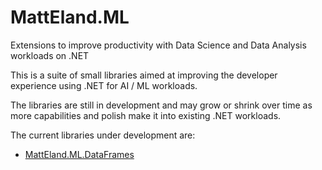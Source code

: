 # MattEland.ML
Extensions to improve productivity with Data Science and Data Analysis workloads on .NET

This is a suite of small libraries aimed at improving the developer experience using .NET for AI / ML workloads.

The libraries are still in development and may grow or shrink over time as more capabilities and polish make it into existing .NET workloads.

The current libraries under development are:

- [MattEland.ML.DataFrames]()